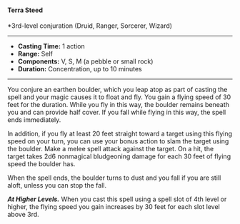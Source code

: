 #### Terra Steed
*3rd-level conjuration (Druid, Ranger, Sorcerer, Wizard)
___
- **Casting Time:** 1 action 
- **Range:** Self 
- **Components:** V, S, M (a pebble or small rock) 
- **Duration:** Concentration, up to 10 minutes 
---
You conjure an earthen boulder, which you leap atop as part of casting the spell and your magic causes it to float and fly. You gain a flying speed of 30 feet for the duration. While you fly in this way, the boulder remains beneath you and can provide half cover. If you fall while flying in this way, the spell ends immediately. 

In addition, if you fly at least 20 feet straight toward a target using this flying speed on your turn, you can use your bonus action to slam the target using the boulder. Make a melee spell attack against the target. On a hit, the target takes 2d6 nonmagical bludgeoning damage for each 30 feet of flying speed the boulder has.

When the spell ends, the boulder turns to dust and you fall if you are still aloft, unless you can stop the fall.

***At Higher Levels.*** When you cast this spell using a spell slot of 4th level or higher, the flying speed you gain increases by 30 feet for each slot level above 3rd.
